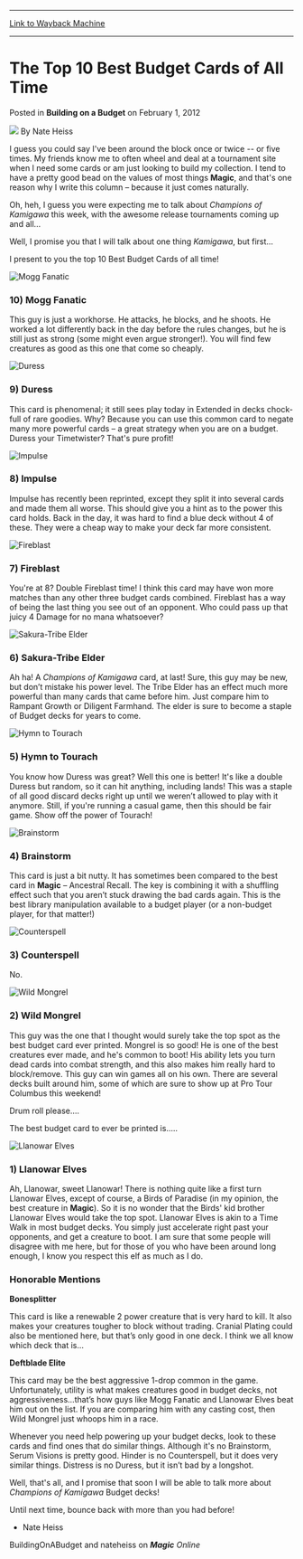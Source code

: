 
---
[Link to Wayback Machine](https://web.archive.org/web/20211208221405/https://magic.wizards.com/en/articles/archive/building-budget/top-10-best-budget-cards-all-time-2004-10-29)

[_metadata_:author]:- "Nate Heiss"
[_metadata_:description]:- "Making budget decks is nothing new."
[_metadata_:generator]:- "Drupal 7 (http://drupal.org)"
[_metadata_:node]:- "347901"
[_metadata_:path_date]:- "2004-10-29"
[_metadata_:publish_date]:- "2012-02-01"
[_metadata_:source]:- "div-main-content"
[_metadata_:title]:- "The Top 10 Best Budget Cards of All Time"
[_metadata_:wayback_capture_timestamp]:- "2021-12-08 22:14:05"
[_metadata_:wayback_raw_url]:- "https://web.archive.org/web/20211208221405id_/https://magic.wizards.com/en/articles/archive/building-budget/top-10-best-budget-cards-all-time-2004-10-29"
[_metadata_:wayback_url]:- "https://magic.wizards.com/en/articles/archive/building-budget/top-10-best-budget-cards-all-time-2004-10-29"
---


The Top 10 Best Budget Cards of All Time
========================================



 Posted in **Building on a Budget**
 on February 1, 2012 






![](https://media.magic.wizards.com/styles/auth_small/public/images/hero/wizardslogo_thumb.jpg)
By Nate Heiss











I guess you could say I've been around the block once or twice -- or five times. My friends know me to often wheel and deal at a tournament site when I need some cards or am just looking to build my collection. I tend to have a pretty good bead on the values of most things **Magic**, and that's one reason why I write this column – because it just comes naturally.


Oh, heh, I guess you were expecting me to talk about *Champions of Kamigawa* this week, with the awesome release tournaments coming up and all…


Well, I promise you that I will talk about one thing *Kamigawa*, but first...


I present to you the top 10 Best Budget Cards of all time!



![Mogg Fanatic](http://gatherer.wizards.com/Handlers/Image.ashx?size=small&type=card&name=Mogg%20Fanatic&options=)

### 10) Mogg Fanatic


This guy is just a workhorse. He attacks, he blocks, and he shoots. He worked a lot differently back in the day before the rules changes, but he is still just as strong (some might even argue stronger!). You will find few creatures as good as this one that come so cheaply.




![Duress](http://gatherer.wizards.com/Handlers/Image.ashx?size=small&type=card&name=Duress&options=)

### 9) Duress


This card is phenomenal; it still sees play today in Extended in decks chock-full of rare goodies. Why? Because you can use this common card to negate many more powerful cards – a great strategy when you are on a budget. Duress your Timetwister? That's pure profit!




![Impulse](http://gatherer.wizards.com/Handlers/Image.ashx?size=small&type=card&name=Impulse&options=)

### 8) Impulse


Impulse has recently been reprinted, except they split it into several cards and made them all worse. This should give you a hint as to the power this card holds. Back in the day, it was hard to find a blue deck without 4 of these. They were a cheap way to make your deck far more consistent.




![Fireblast](http://gatherer.wizards.com/Handlers/Image.ashx?size=small&type=card&name=Fireblast&options=)

### 7) Fireblast


You're at 8? Double Fireblast time! I think this card may have won more matches than any other three budget cards combined. Fireblast has a way of being the last thing you see out of an opponent. Who could pass up that juicy 4 Damage for no mana whatsoever?




![Sakura-Tribe Elder](http://gatherer.wizards.com/Handlers/Image.ashx?size=small&type=card&name=Sakura-Tribe%20Elder&options=)

### 6) Sakura-Tribe Elder


Ah ha! A *Champions of Kamigawa* card, at last! Sure, this guy may be new, but don’t mistake his power level. The Tribe Elder has an effect much more powerful than many cards that came before him. Just compare him to Rampant Growth or Diligent Farmhand. The elder is sure to become a staple of Budget decks for years to come.




![Hymn to Tourach](http://gatherer.wizards.com/Handlers/Image.ashx?size=small&type=card&name=Hymn%20to%20Tourach&options=)

### 5) Hymn to Tourach


You know how Duress was great? Well this one is better! It's like a double Duress but random, so it can hit anything, including lands! This was a staple of all good discard decks right up until we weren’t allowed to play with it anymore. Still, if you're running a casual game, then this should be fair game. Show off the power of Tourach!




![Brainstorm](http://gatherer.wizards.com/Handlers/Image.ashx?size=small&type=card&name=Brainstorm&options=)

### 4) Brainstorm


This card is just a bit nutty. It has sometimes been compared to the best card in **Magic** – Ancestral Recall. The key is combining it with a shuffling effect such that you aren’t stuck drawing the bad cards again. This is the best library manipulation available to a budget player (or a non-budget player, for that matter!)




![Counterspell](http://gatherer.wizards.com/Handlers/Image.ashx?size=small&type=card&name=Counterspell&options=)

### 3) Counterspell


No.




![Wild Mongrel](http://gatherer.wizards.com/Handlers/Image.ashx?size=small&type=card&name=Wild%20Mongrel&options=)

### 2) Wild Mongrel


This guy was the one that I thought would surely take the top spot as the best budget card ever printed. Mongrel is so good! He is one of the best creatures ever made, and he's common to boot! His ability lets you turn dead cards into combat strength, and this also makes him really hard to block/remove. This guy can win games all on his own. There are several decks built around him, some of which are sure to show up at Pro Tour Columbus this weekend!


Drum roll please….


The best budget card to ever be printed is…..




![Llanowar Elves](http://gatherer.wizards.com/Handlers/Image.ashx?size=small&type=card&name=Llanowar%20Elves&options=)

### 1) Llanowar Elves


Ah, Llanowar, sweet Llanowar! There is nothing quite like a first turn Llanowar Elves, except of course, a Birds of Paradise (in my opinion, the best creature in **Magic**). So it is no wonder that the Birds' kid brother Llanowar Elves would take the top spot. Llanowar Elves is akin to a Time Walk in most budget decks. You simply just accelerate right past your opponents, and get a creature to boot. I am sure that some people will disagree with me here, but for those of you who have been around long enough, I know you respect this elf as much as I do.



### Honorable Mentions


**Bonesplitter** 


This card is like a renewable 2 power creature that is very hard to kill. It also makes your creatures tougher to block without trading. Cranial Plating could also be mentioned here, but that’s only good in one deck. I think we all know which deck that is...


**Deftblade Elite** 


This card may be the best aggressive 1-drop common in the game. Unfortunately, utility is what makes creatures good in budget decks, not aggressiveness…that’s how guys like Mogg Fanatic and Llanowar Elves beat him out on the list. If you are comparing him with any casting cost, then Wild Mongrel just whoops him in a race.


Whenever you need help powering up your budget decks, look to these cards and find ones that do similar things. Although it's no Brainstorm, Serum Visions is pretty good. Hinder is no Counterspell, but it does very similar things. Distress is no Duress, but it isn’t bad by a longshot.


Well, that's all, and I promise that soon I will be able to talk more about *Champions of Kamigawa* Budget decks!


Until next time, bounce back with more than you had before!


- Nate Heiss


BuildingOnABudget and nateheiss on ***Magic** Online*







